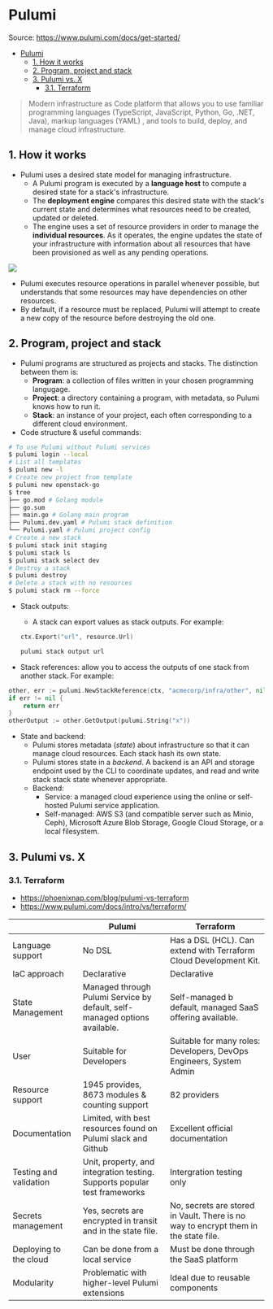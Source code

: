 # Pulumi

Source: <https://www.pulumi.com/docs/get-started/>

- [Pulumi](#pulumi)
  - [1. How it works](#1-how-it-works)
  - [2. Program, project and stack](#2-program-project-and-stack)
  - [3. Pulumi vs. X](#3-pulumi-vs-x)
    - [3.1. Terraform](#31-terraform)

> Modern infrastructure as Code platform that allows you to use familiar programming languages (TypeScript, JavaScript, Python, Go, .NET, Java), markup languages (YAML) , and tools to build, deploy, and manage cloud infrastructure.

## 1. How it works

- Pulumi uses a desired state model for managing infrastructure.
  - A Pulumi program is executed by a **language host** to compute a desired state for a stack's infrastructure.
  - The **deployment engine** compares this desired state with the stack's current state and determines what resources need to be created, updated or deleted.
  - The engine uses a set of resource providers in order to manage the **individual resources**. As it operates, the engine updates the state of your infrastructure with information about all resources that have been provisioned as well as any pending operations.

![](https://www.pulumi.com/images/docs/reference/engine-block-diagram.png)

- Pulumi executes resource operations in parallel whenever possible, but understands that some resources may have dependencies on other resources.
- By default, if a resource must be replaced, Pulumi will attempt to create a new copy of the resource before destroying the old one.

## 2. Program, project and stack

- Pulumi programs are structured as projects and stacks. The distinction between them is:
  - **Program**: a collection of files written in your chosen programming langugage.
  - **Project**: a directory containing a program, with metadata, so Pulumi knows how to run it.
  - **Stack**: an instance of your project, each often corresponding to a different cloud environment.
- Code structure & useful commands:

```bash
# To use Pulumi without Pulumi services
$ pulumi login --local
# List all templates
$ pulumi new -l
# Create new project from template
$ pulumi new openstack-go
$ tree
├── go.mod # Golang module
├── go.sum
├── main.go # Golang main program
├── Pulumi.dev.yaml # Pulumi stack definition
└── Pulumi.yaml # Pulumi project config
# Create a new stack
$ pulumi stack init staging
$ pulumi stack ls
$ pulumi stack select dev
# Destroy a stack
$ pulumi destroy
# Delete a stack with no resources
$ pulumi stack rm --force
```

- Stack outputs:

  - A stack can export values as stack outputs. For example:

  ```go
  ctx.Export("url", resource.Url)
  ```

  ```bash
  pulumi stack output url
  ```

- Stack references: allow you to access the outputs of one stack from another stack. For example:

```go
other, err := pulumi.NewStackReference(ctx, "acmecorp/infra/other", nil)
if err != nil {
    return err
}
otherOutput := other.GetOutput(pulumi.String("x"))
```

- State and backend:
  - Pulumi stores metadata (_state_) about infrastructure so that it can manage cloud resources. Each stack hash its own state.
  - Pulumi stores state in a _backend_. A backend is an API and storage endpoint used by the CLI to coordinate updates, and read and write stack stack state whenever appropriate.
  - Backend:
    - Service: a managed cloud experience using the online or self-hosted Pulumi service application.
    - Self-managed: AWS S3 (and compatible server such as Minio, Ceph), Microsoft Azure Blob Storage, Google Cloud Storage, or a local filesystem.

## 3. Pulumi vs. X

### 3.1. Terraform

- <https://phoenixnap.com/blog/pulumi-vs-terraform>
- <https://www.pulumi.com/docs/intro/vs/terraform/>

|                        | Pulumi                                                                     | Terraform                                                                           |
| ---------------------- | -------------------------------------------------------------------------- | ----------------------------------------------------------------------------------- |
| Language support       | No DSL                                                                     | Has a DSL (HCL). Can extend with Terraform Cloud Development Kit.                   |
| IaC approach           | Declarative                                                                | Declarative                                                                         |
| State Management       | Managed through Pulumi Service by default, self-managed options available. | Self-managed b default, managed SaaS offering available.                            |
| User                   | Suitable for Developers                                                    | Suitable for many roles: Developers, DevOps Engineers, System Admin                 |
| Resource support       | 1945 provides, 8673 modules & counting support                             | 82 providers                                                                        |
| Documentation          | Limited, with best resources found on Pulumi slack and Github              | Excellent official documentation                                                    |
| Testing and validation | Unit, property, and integration testing. Supports popular test frameworks  | Intergration testing only                                                           |
| Secrets management     | Yes, secrets are encrypted in transit and in the state file.               | No, secrets are stored in Vault. There is no way to encrypt them in the state file. |
| Deploying to the cloud | Can be done from a local service                                           | Must be done through the SaaS platform                                              |
| Modularity             | Problematic with higher-level Pulumi extensions                            | Ideal due to reusable components                                                    |

